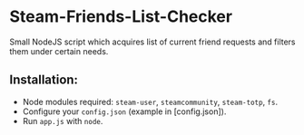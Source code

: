 # Steam-Friends-List-Checker

Small NodeJS script which acquires list of current friend requests and filters them under certain needs.

## Installation:
* Node modules required: ```steam-user```, ```steamcommunity```, ```steam-totp```, ```fs```.
* Configure your ```config.json``` (example in [config.json]).
* Run ```app.js``` with ```node```.